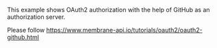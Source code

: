 This example shows OAuth2 authorization with the help of GitHub as an authorization server.

Please follow https://www.membrane-api.io/tutorials/oauth2/oauth2-github.html